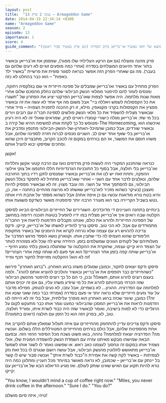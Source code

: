 ```yaml
---
layout: post
title:  "עונה 2 פרק 13 – Armageddon Game"
date: 2014-04-19 22:34:14 +0300
name: "Armageddon Game"
season: 2
episode: 13
importance: 1
score: 4
guide_comment: "פרק טוב בפני עצמו ונקודת המוצא של יחסי באשיר-או'ברייאן ברוב הסדרה (וגם פרק באשיר סביר ראשון)"
---
```

פרק מהנה ומוצלח (גם אם הרקע העלילתי שלו מפגר), שמסמן את או'ברייאן ובאשיר בתור אחד הזיווגים המוצלחים בסדרה (אחרי כמה מופעים זוגיים לא רעים שלהם גם בעבר). מה גם שאחרי הפרק הזה אפשר כנראה לסגור סופית את פרשיית "באשיר ילד כאפות" – הוא כבר בהחלט לא כזה.

הפרק מתחיל עם באשיר ואו'ברייאן שמבלים על ספינה חייזרית אי שם בגלקסיה רחוקה, ומנסים לעזור להם להיפטר ממלאי הנשק הביולוגי שלהם כחלק מהסכם שלום אחרי מאות שנות מלחמה. היה אפשר לצפות שאו'ברייאן הפרקטי יציע את הפתרון של "תשגרו את כל הקפסולות לשמש ויאללה ביי" אבל משום מה אף אחד לא עשה את זה ובאשיר מפציץ את הקפסולות בקרני מקגאפין. מילא, זו רק ההכנה לתפנית הצפויה – מייד אחרי שבאשיר מצליח להשמיד את כל מלאי הנשק פולשים לספינה חבר'ה עם רובים ויורים בכל מי שזז. או'ברייאן מגלה כישורי קומנדו ראויים לציון, שמראים שאולי זה לא היה רעיון מטופש כל כך לקחת אותו למשימה ההיא של קירה ב-The Homecoming, ואיכשהו הוא ובאשיר שורדים; אבל כמובן שהמיכל-האחרון-של-הנשק-הביולוגי מתנפץ ומדביק את או'ברייאן בלי שאף אחד ישים לב. השניים מנסים לברוח חזרה לספינה שלהם, אבל משהו חוסם את המשגר, אז הם בורחים במקום זה לכוכב הקרוב, מתבצרים היכן שהוא ומחכים שסיסקו יבוא להציל אותם.

אקשן!

כנראה שהתכנון המקורי היה לעשות פרק מרדפים נועז עם הרבה קטעי אקשן וחלליות ואו'ברייאן בלי חולצה, אבל בסוף כל התוכניות הגרנדיוזיות הללו התנפצו אל צוקי אילוצי ההפקה, ותחת זאת יש לנו את או'ברייאן ובאשיר שמנסים לתקן רדיו בתוך החורבה שלהם, ונאלצים לדבר אחד עם השני – ואחרי שאו'ברייאן מתחיל לא לתפקד בגלל הנשק הביולוגי, גם להסתמך אחד על השני. וזה עובד מצוין. זה לא שבאשיר מפסיק להיות מעצבן (בעיקר כשהוא מזכיר לאו'ברייאן שאשתו לא מרוצה מהחיים בתחנה – אה, כן, והיא בטח נורא מודאגת עכשיו גם כן איפה אתה) אבל כשהוא מספר על אהבת חייו אותה נטש בשביל הקריירה בצי הוא מעורר הרבה יותר סימפטיה מאשר כשדקס משגעת אותו.

בינתיים בתחנה העניינים די מדוכדכים. השגרירים של החייזרים הביולוגיים הביאו לסיסקו הקלטה שבה רואים איך או'ברייאן מצליח במו ידיו להפעיל בטעות תוכנה רדומה במחשב של הספינה החייזרית ולהרוג את כולם, ואנחנו מקבלים הזדמנות לראות איך החבר'ה מתמודדים עם אבל. לא הכי טוב. סיסקו צריך להודיע לאשתו של או'ברייאן, קייקו. ודקס צריכה להרגיש רע עם עצמה שלא טרחה לקרוא את היומנים של באשיר מתקופת הלימודים שהוא העמיס לה כדי שתבין אותו. וקווארק נושא הספד מרגש המדבר על מעלותיהם של לקוחים הגונים שמשלמים בזמן. היחידה שיש לה שכל ולא ממהרת לוותר על הצמד היא קייקו עצמה, שחוקרת את ההקלטה עד שמתגלה באופן בלתי נמנע הזיוף – או'ברייאן שותה קפה בזמן אחר הצהריים! הוא אף פעם לא שותה קפה אחרי הצהריים! זה לא הוא! ההקלטה מזוייפת! לחקור תכף ומייד!

סיסקו ודקס יוצאים לחקור, וכמובן שמגלים משהו ברגע האחרון. ו"ברגע האחרון" פירושו "כשהחייזרים כבר תופסים את או'ברייאן ובאשיר והולכים להוציא אותם להורג". ולמה בעצם רוצים להרוג אותם, תשאלו? ובכן, כי הם כל כך רוצים להיפטר מהנשק הביולוגי שזה הכרחי מבחינתם להרוג את כל מי שיודע משהו עליו, גם אם זה יכניס אותם למלחמה עם הפדרציה. ההגיון... לא בשמיים, אבל עזבו, לא נעים לנטפק. ממילא מדובר על עוד גזעים חייזריים שלא נראה יותר אי פעם בסדרה (אמרתי כבר כמה שאני שונא את זה?)
כמובן, שיגור שכזה ברגע האחרון הוא מופרך עלילתית, אבל בלי זה לא הייתה לנו הזדמנות לראות את או'ברייאן המסכן שהביולוגי כמעט וגמר אותו כבר מתעקש לקום על הרגליים כדי לא למות בישיבה, ואומר לבאשיר שזה היה כבוד לשרת איתו, ומוריד חולצה. טוב, לא, בפרק הזה הוא כל הזמן עם חולצה (רואים בתמונה!).

סיסקו ודקס צריכים עדיין להתחמק מהחייזרים עם איזה תעלול שמאלץ אותם להקריב את אחת מהספינות שלהם, אבל כולם בורחים מהחייזרים המטורללים הללו בשלום. ועכשיו מה? הפדרציה יוצאת למלחמה? נההה, בואו פשוט נשכח מכל הסיפור ההזוי הזה. ובפעם הבאה שמישהו מבקש מאיתנו עזרה עם השמדת הנשק להשמדה המונית שלו, אולי נשמיד אותו במקום זה ונחסוך לעצמנו כאב ראש. או שפשוט נאמר לו לשגר אותו לשמש!
או'ברייאן מתאושש לחלוטין מהנשק הביולוגי, אבל עושה רושם שנגרם לו בכל זאת נזק לצמיתות – באשיר לקח קשה את אמירת ה"כבוד לשרת איתך" ועכשיו סבור שיש לו קשר בל יינתק עם או'ברייאן – שכמובן, לא נראה מאושר במיוחד מכל העניין ומתלונן כמה היה נורא להיות תקוע עם האיש שאינו שותק לעולם. ואז מגיע הדיאלוג הבא של או'ברייאן עם קייקו:

"You know, I wouldn't mind a cup of coffee right now."
"Miles, you never drink coffee in the afternoon."
"Sure I do."
"You do?"

טיהי, איזה סיום מושלם!